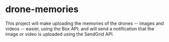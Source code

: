 # drone-memories
This project will make uploading the memories of the drones -- images and videos -- easier, using the Box API; and will send a notification that the image or video is uploaded using the SendGrid API.
